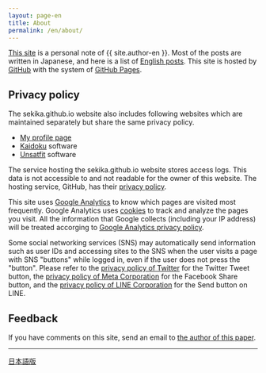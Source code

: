 ```yaml
---
layout: page-en
title: About
permalink: /en/about/
---
```

<a href="/">This site</a> is a personal note of {{ site.author-en }}. Most of the posts are written in Japanese, and here is a list of <a href="http://sekika.github.io/tags/english/index.html">English posts</a>. This site is hosted by [GitHub](https://github.com/) with the system of [GitHub Pages](https://pages.github.com/).

## Privacy policy
The sekika.github.io website also includes following websites which are maintained separately but share the same privacy policy.

- <a href="/toyo/en/">My profile page</a>
- <a href="/kaidoku/">Kaidoku</a> software
- <a href="/unsatfit/">Unsatfit</a> software

The service hosting the sekika.github.io website stores access logs. This data is not accessible to and not readable for the owner of this website. The hosting service, GitHub, has their <a href="https://docs.github.com/en/github/site-policy/github-privacy-statement">privacy policy</a>.

This site uses [Google Analytics](https://analytics.google.com/analytics/) to know which pages are visited most frequently. Google Analytics uses [cookies](https://en.wikipedia.org/wiki/HTTP_cookie) to track and analyze the pages you visit. All the information that Google collects (including your IP address) will be treated accorging to [Google Analytics privacy policy](https://support.google.com/analytics/answer/6004245).

Some social networking services (SNS) may automatically send information such as user IDs and accessing sites to the SNS when the user visits a page with SNS "buttons" while logged in, even if the user does not press the "button". Please refer to the <a href="https://twitter.com/privacy?lang=en">privacy policy of Twitter</a> for the Twitter Tweet button, the <a href="https://www.facebook.com/privacy/policy/">privacy policy of Meta Corporation</a> for the Facebook Share button, and the <a href="https://line.me/en/terms/policy/">privacy policy of LINE Corporation</a> for the Send button on LINE.

## Feedback
If you have comments on this site, send an email to <a href="http://www.sciencedirect.com/science/article/pii/S0016706115000622">the author of this paper</a>.

---
<a href="/about/">日本語版</a>
